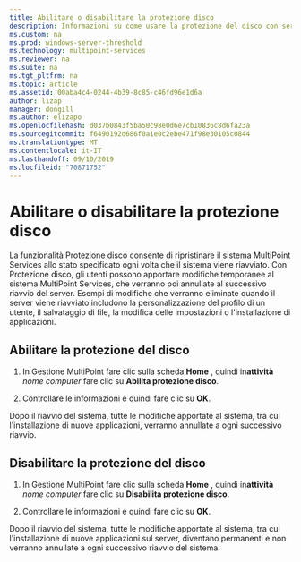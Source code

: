 ```yaml
---
title: Abilitare o disabilitare la protezione disco
description: Informazioni su come usare la protezione del disco con servizi MultiPoint
ms.custom: na
ms.prod: windows-server-threshold
ms.technology: multipoint-services
ms.reviewer: na
ms.suite: na
ms.tgt_pltfrm: na
ms.topic: article
ms.assetid: 00aba4c4-0244-4b39-8c85-c46fd96e1d6a
author: lizap
manager: dongill
ms.author: elizapo
ms.openlocfilehash: d037b0843f5ba50c98e0d6e7cb10836c8d6fa23a
ms.sourcegitcommit: f6490192d686f0a1e0c2ebe471f98e30105c0844
ms.translationtype: MT
ms.contentlocale: it-IT
ms.lasthandoff: 09/10/2019
ms.locfileid: "70871752"
---
```

# <a name="enable-or-disable-disk-protection"></a>Abilitare o disabilitare la protezione disco
La funzionalità Protezione disco consente di ripristinare il sistema MultiPoint Services allo stato specificato ogni volta che il sistema viene riavviato. Con Protezione disco, gli utenti possono apportare modifiche temporanee al sistema MultiPoint Services, che verranno poi annullate al successivo riavvio del server. Esempi di modifiche che verranno eliminate quando il server viene riavviato includono la personalizzazione del profilo di un utente, il salvataggio di file, la modifica delle impostazioni o l'installazione di applicazioni.  
  
## <a name="enable-disk-protection"></a>Abilitare la protezione del disco  
  
1.  In Gestione MultiPoint fare clic sulla scheda **Home** , quindi in**attività** *nome computer* fare clic su **Abilita protezione disco**.  
  
2.  Controllare le informazioni e quindi fare clic su **OK**.  
  
Dopo il riavvio del sistema, tutte le modifiche apportate al sistema, tra cui l'installazione di nuove applicazioni, verranno annullate a ogni successivo riavvio.  
  
## <a name="disable-disk-protection"></a>Disabilitare la protezione del disco  
  
1.  In Gestione MultiPoint fare clic sulla scheda **Home** , quindi in**attività** *nome computer* fare clic su **Disabilita protezione disco**.  
  
2.  Controllare le informazioni e quindi fare clic su **OK**.  
  
Dopo il riavvio del sistema, tutte le modifiche apportate al sistema, tra cui l'installazione di nuove applicazioni sul server, diventano permanenti e non verranno annullate a ogni successivo riavvio del sistema.  
  
